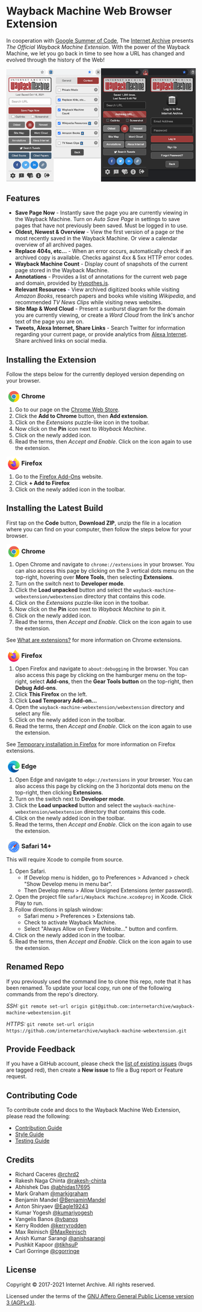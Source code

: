 # Wayback Machine Web Browser Extension

In cooperation with [Google Summer of Code](https://summerofcode.withgoogle.com), The [Internet Archive](https://archive.org) presents *The Official Wayback Machine Extension*. With the power of the Wayback Machine, we let you go back in time to see how a URL has changed and evolved through the history of the Web!

![screenshot](graphics/screenshots/popups.png)


## Features

- **Save Page Now** - Instantly save the page you are currently viewing in the Wayback Machine. Turn on *Auto Save Page* in settings to save pages that have not previously been saved. Must be logged in to use.
- **Oldest, Newest &amp; Overview** - View the first version of a page or the most recently saved in the Wayback Machine. Or view a calendar overview of all archived pages.
- **Replace 404s, etc...** - When an error occurs, automatically check if an archived copy is available. Checks against 4xx &amp; 5xx HTTP error codes.
- **Wayback Machine Count** - Display count of snapshots of the current page stored in the Wayback Machine.
- **Annotations** - Provides a list of annotations for the current web page and domain, provided by [Hypothes.is](https://web.hypothes.is).
- **Relevant Resources** - View archived digitized books while visiting *Amazon Books*, research papers and books while visiting *Wikipedia*, and recommended *TV News Clips* while visiting news websites.
- **Site Map &amp; Word Cloud** - Present a sunburst diagram for the domain you are currently viewing, or create a *Word Cloud* from the link's anchor text of the page you are on.
- **Tweets, Alexa Internet, Share Links** - Search Twitter for information regarding your current page, or provide analytics from [Alexa Internet](https://www.alexa.com). Share archived links on social media.


## Installing the Extension

Follow the steps below for the currently deployed version depending on your browser.

<img width="40px" align="left" src="webextension/images/about/chrome64.png">

### Chrome

1. Go to our page on the [Chrome Web Store](https://chrome.google.com/webstore/detail/wayback-machine/fpnmgdkabkmnadcjpehmlllkndpkmiak).
2. Click the **Add to Chrome** button, then **Add extension**.
3. Click on the *Extensions* puzzle-like icon in the toolbar.
4. Now click on the **Pin** icon next to *Wayback Machine*.
5. Click on the newly added icon.
6. Read the terms, then *Accept and Enable*. Click on the icon again to use the extension.

<img width="40px" align="left" src="webextension/images/about/firefox64.png">

### Firefox

1. Go to the [Firefox Add-Ons](https://addons.mozilla.org/en-US/firefox/addon/wayback-machine_new/) website.
2. Click **+ Add to Firefox**
3. Click on the newly added icon in the toolbar.


## Installing the Latest Build

First tap on the **Code** button, **Download ZIP**, unzip the file in a location where you can find on your computer, then follow the steps below for your browser.

<img width="40px" align="left" src="webextension/images/about/chrome64.png">

### Chrome

1. Open Chrome and navigate to `chrome://extensions` in your browser. You can also access this page by clicking on the 3 vertical dots menu on the top-right, hovering over **More Tools**, then selecting **Extensions**.
2. Turn on the switch next to **Developer mode**.
3. Click the **Load unpacked** button and select the `wayback-machine-webextension/webextension` directory that contains this code.
4. Click on the *Extensions* puzzle-like icon in the toolbar.
5. Now click on the **Pin** icon next to *Wayback Machine* to pin it.
6. Click on the newly added icon.
7. Read the terms, then *Accept and Enable*. Click on the icon again to use the extension.

See [What are extensions?](https://developer.chrome.com/extensions) for more information on Chrome extensions.

<img width="40px" align="left" src="webextension/images/about/firefox64.png">

### Firefox

1. Open Firefox and navigate to `about:debugging` in the browser. You can also access this page by clicking on the hamburger menu on the top-right, select **Add-ons**, then the **Gear Tools button** on the top-right, then **Debug Add-ons**.
2. Click **This Firefox** on the left.
3. Click **Load Temporary Add-on...**
4. Open the `wayback-machine-webextension/webextension` directory and select any file.
5. Click on the newly added icon in the toolbar.
6. Read the terms, then *Accept and Enable*. Click on the icon again to use the extension.

See [Temporary installation in Firefox](https://extensionworkshop.com/documentation/develop/temporary-installation-in-firefox/) for more information on Firefox extensions.

<img width="40px" align="left" src="webextension/images/about/edge64.png">

### Edge

1. Open Edge and navigate to `edge://extensions` in your browser. You can also access this page by clicking on the 3 horizontal dots menu on the top-right, then clicking **Extensions**.
2. Turn on the switch next to **Developer mode**.
3. Click the **Load unpacked** button and select the `wayback-machine-webextension/webextension` directory that contains this code.
4. Click on the newly added icon in the toolbar.
5. Read the terms, then *Accept and Enable*. Click on the icon again to use the extension.

<img width="40px" align="left" src="webextension/images/about/safari64.png">

### Safari 14+

This will require Xcode to compile from source.

1. Open Safari.
   - If Develop menu is hidden, go to Preferences > Advanced > check "Show Develop menu in menu bar".
   - Then Develop menu > Allow Unsigned Extensions (enter password).
2. Open the project file `safari/Wayback Machine.xcodeproj` in Xcode. Click Play to run.
3. Follow directions in splash window:
   - Safari menu > Preferences > Extensions tab.
   - Check to activate Wayback Machine.
   - Select "Always Allow on Every Website..." button and confirm.
4. Click on the newly added icon in the toolbar.
5. Read the terms, then *Accept and Enable*. Click on the icon again to use the extension.


## Renamed Repo

If you previously used the command line to clone this repo, note that it has been renamed. To update your local copy, run one of the following commands from the repo's directory.

*SSH:* `git remote set-url origin git@github.com:internetarchive/wayback-machine-webextension.git`

*HTTPS:* `git remote set-url origin https://github.com/internetarchive/wayback-machine-webextension.git`


## Provide Feedback

If you have a GitHub account, please check the [list of existing issues](https://github.com/internetarchive/wayback-machine-webextension/issues) (bugs are tagged red), then create a **New issue** to file a Bug report or Feature request.


## Contributing Code

To contribute code and docs to the Wayback Machine Web Extension, please read the following:

- [Contribution Guide](CONTRIBUTING.md)
- [Style Guide](STYLE_GUIDE.md)
- [Testing Guide](TESTING_GUIDE.md)


## Credits

- Richard Caceres [@rchrd2](https://github.com/rchrd2)
- Rakesh Naga Chinta [@rakesh-chinta](https://github.com/rakesh-chinta)
- Abhishek Das [@abhidas17695](https://github.com/abhidas17695)
- Mark Graham [@markjgraham](https://github.com/markjgraham)
- Benjamin Mandel [@BenjaminMandel](https://github.com/BenjaminMandel)
- Anton Shiryaev [@Eagle19243](https://github.com/Eagle19243)
- Kumar Yogesh [@kumarjyogesh](https://github.com/kumarjyogesh)
- Vangelis Banos [@vbanos](https://github.com/vbanos)
- Kerry Rodden [@kerryrodden](https://github.com/kerryrodden)
- Max Reinisch [@MaxReinisch](https://github.com/maxreinisch)
- Anish Kumar Sarangi [@anishsarangi](https://github.com/anishsarangi)
- Pushkit Kapoor [@tikhsuP](https://github.com/tikhsuP)
- Carl Gorringe [@cgorringe](https://github.com/cgorringe)


## License

Copyright © 2017-2021 Internet Archive. All rights reserved.

Licensed under the terms of the [GNU Affero General Public License version 3 (AGPLv3)](LICENSE).
